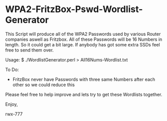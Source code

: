 # WPA2-FritzBox-Pswd-Wordlist-Generator
This Script will produce all of the WPA2 Passwords used by various Router companies aswell as Fritzbox. All of these Passwords will be 16 Numbers in length. So it could get a bit large. If anybody has got some extra SSDs feel free to send them over. 

Usage:
$ ./WordlistGenerator.perl > All16Nums-Wordlist.txt

To Do:
- FritzBox never have Passwords with three same Numbers after each other so we could reduce this

Please feel free to help improve and lets try to get these Wordlists together. 

Enjoy,

rwx-777
